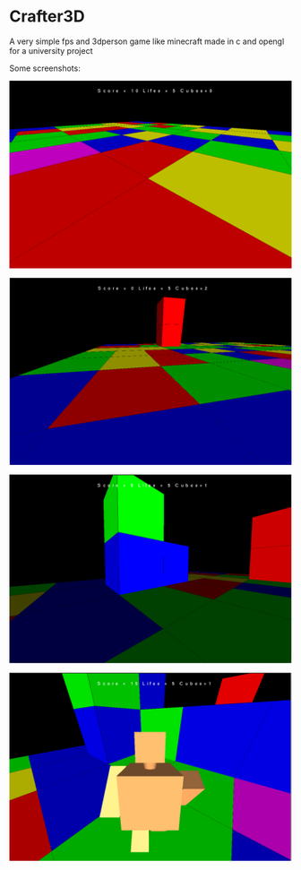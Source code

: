 # Crafter3D
A very simple fps and 3dperson game like minecraft made in c and opengl for a university project

Some screenshots:

![alt text](https://github.com/EneasLari/3DCrafter/blob/master/screenshots/Capture.PNG)

![alt text](https://github.com/EneasLari/3DCrafter/blob/master/screenshots/Capture2.PNG)

![alt text](https://github.com/EneasLari/3DCrafter/blob/master/screenshots/Capture3.PNG)

![alt text](https://github.com/EneasLari/3DCrafter/blob/master/screenshots/Capture4.PNG)


